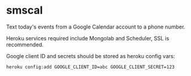 smscal
======

Text today's events from a Google Calendar account to a phone number.


Heroku services required include Mongolab and Scheduler, SSL is recommended.

Google client ID and secrets should be stored as heroku config vars:

    heroku config:add GOOGLE_CLIENT_ID=abc GOOGLE_CLIENT_SECRET=123
